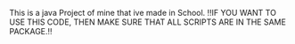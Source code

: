 This is a java Project of mine that ive made in School. 
‼️IF YOU WANT TO USE THIS CODE, THEN MAKE SURE THAT ALL SCRIPTS ARE IN THE SAME PACKAGE.‼️
